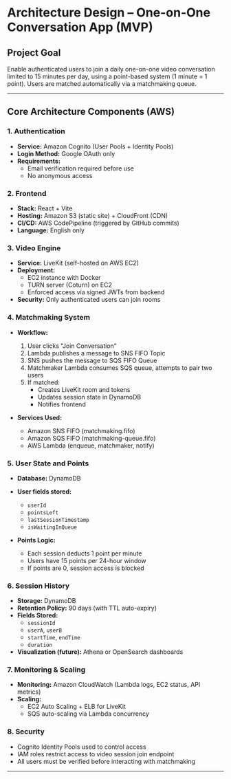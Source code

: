 # Architecture Design – One-on-One Conversation App (MVP)

## Project Goal
Enable authenticated users to join a daily one-on-one video conversation limited to 15 minutes per day, using a point-based system (1 minute = 1 point). Users are matched automatically via a matchmaking queue.

---

## Core Architecture Components (AWS)

### 1. Authentication
- **Service:** Amazon Cognito (User Pools + Identity Pools)
- **Login Method:** Google OAuth only
- **Requirements:**
  - Email verification required before use
  - No anonymous access

### 2. Frontend
- **Stack:** React + Vite
- **Hosting:** Amazon S3 (static site) + CloudFront (CDN)
- **CI/CD:** AWS CodePipeline (triggered by GitHub commits)
- **Language:** English only

### 3. Video Engine
- **Service:** LiveKit (self-hosted on AWS EC2)
- **Deployment:**
  - EC2 instance with Docker
  - TURN server (Coturn) on EC2
  - Enforced access via signed JWTs from backend
- **Security:** Only authenticated users can join rooms

### 4. Matchmaking System
- **Workflow:**
  1. User clicks "Join Conversation"
  2. Lambda publishes a message to SNS FIFO Topic
  3. SNS pushes the message to SQS FIFO Queue
  4. Matchmaker Lambda consumes SQS queue, attempts to pair two users
  5. If matched:
     - Creates LiveKit room and tokens
     - Updates session state in DynamoDB
     - Notifies frontend

- **Services Used:**
  - Amazon SNS FIFO (matchmaking.fifo)
  - Amazon SQS FIFO (matchmaking-queue.fifo)
  - AWS Lambda (enqueue, matchmaker, notify)

### 5. User State and Points
- **Database:** DynamoDB
- **User fields stored:**
  - `userId`
  - `pointsLeft`
  - `lastSessionTimestamp`
  - `isWaitingInQueue`

- **Points Logic:**
  - Each session deducts 1 point per minute
  - Users have 15 points per 24-hour window
  - If points are 0, session access is blocked

### 6. Session History
- **Storage:** DynamoDB
- **Retention Policy:** 90 days (with TTL auto-expiry)
- **Fields Stored:**
  - `sessionId`
  - `userA`, `userB`
  - `startTime`, `endTime`
  - `duration`
- **Visualization (future):** Athena or OpenSearch dashboards

### 7. Monitoring & Scaling
- **Monitoring:** Amazon CloudWatch (Lambda logs, EC2 status, API metrics)
- **Scaling:**
  - EC2 Auto Scaling + ELB for LiveKit
  - SQS auto-scaling via Lambda concurrency

### 8. Security
- Cognito Identity Pools used to control access
- IAM roles restrict access to video session join endpoint
- All users must be verified before interacting with matchmaking

---
